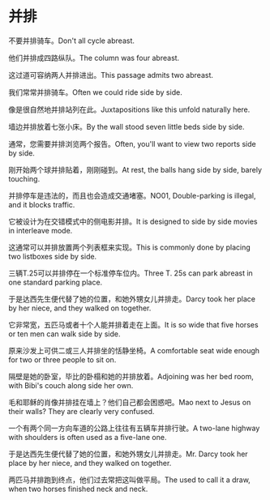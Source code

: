 # 并排

<p><span class="chinese">不要并排骑车。</span><span class="english">Don't all cycle abreast.</span></p>

<p><span class="chinese">他们并排成四路纵队。</span><span class="english">The column was four abreast.</span></p>

<p><span class="chinese">这过道可容纳两人并排进出。</span><span class="english">This passage admits two abreast.</span></p>

<p><span class="chinese">我们常常并排骑车。</span><span class="english">Often we could ride side by side.</span></p>

<p><span class="chinese">像是很自然地并排站列在此。</span><span class="english">Juxtapositions like this unfold naturally here.</span></p>

<p><span class="chinese">墙边并排放着七张小床。</span><span class="english">By the wall stood seven little beds side by side.</span></p>

<p><span class="chinese">通常，您需要并排浏览两个报告。</span><span class="english">Often, you'll want to view two reports side by side.</span></p>

<p><span class="chinese">刚开始两个球并排贴着，刚刚碰到。</span><span class="english">At rest, the balls hang side by side, barely touching.</span></p>

<p><span class="chinese">并排停车是违法的，而且也会造成交通堵塞。</span><span class="english">NO01, Double-parking is illegal, and it blocks traffic.</span></p>

<p><span class="chinese">它被设计为在交错模式中的侧电影并排。</span><span class="english">It is designed to side by side movies in interleave mode.</span></p>

<p><span class="chinese">这通常可以并排放置两个列表框来实现。</span><span class="english">This is commonly done by placing two listboxes side by side.</span></p>

<p><span class="chinese">三辆T.25可以并排停在一个标准停车位内。</span><span class="english">Three T. 25s can park abreast in one standard parking place.</span></p>

<p><span class="chinese">于是达西先生便代替了她的位置，和她外甥女儿并排走。</span><span class="english">Darcy took her place by her niece, and they walked on together.</span></p>

<p><span class="chinese">它非常宽，五匹马或者十个人能并排着走在上面。</span><span class="english">It is so wide that five horses or ten men can walk side by side.</span></p>

<p><span class="chinese">原来沙发上可供二或三人并排坐的恬静坐椅。</span><span class="english">A comfortable seat wide enough for two or three people to sit on.</span></p>

<p><span class="chinese">隔壁是她的卧室，毕比的卧榻和她的并排放着。</span><span class="english">Adjoining was her bed room, with Bibi's couch along side her own.</span></p>

<p><span class="chinese">毛和耶稣的肖像并排挂在墙上？他们自己都会困惑吧。</span><span class="english">Mao next to Jesus on their walls? They are clearly very confused.</span></p>

<p><span class="chinese">一个有两个同一方向车道的公路上往往有五辆车并排行驶。</span><span class="english">A two-lane highway with shoulders is often used as a five-lane one.</span></p>

<p><span class="chinese">于是达西先生便代替了她的位置，和她外甥女儿并排走。</span><span class="english">Mr. Darcy took her place by her niece, and they walked on together.</span></p>

<p><span class="chinese">两匹马并排跑到终点，他们过去常把这叫做平局。</span><span class="english">The used to call it a draw, when two horses finished neck and neck.</span></p>

